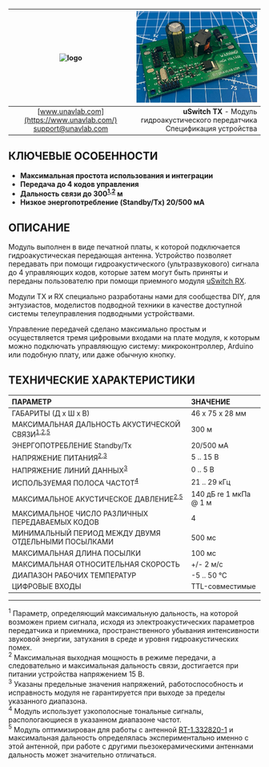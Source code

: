 | ![logo](https://ucnl.github.io/documentation/sm_logo.png) | ![pic](uSwitch_TX.png) |
| :---: | ---: |
| [www.unavlab.com](https://www.unavlab.com/) <br/> [support@unavlab.com](mailto:support@unavlab.com) | **uSwitch TX** - Модуль гидроакустического передатчика <br/> Спецификация устройства |

## КЛЮЧЕВЫЕ ОСОБЕННОСТИ

* **Максимальная простота использования и интеграции**
* **Передача до 4 кодов управления**
* **Дальность связи до 300<sup>[1](#footnote1),[2](#footnote2)</sup> м**
* **Низкое энергопотребление (Standby/Tx) 20/500 мА**


## ОПИСАНИЕ
Модуль выполнен в виде печатной платы, к которой подключается гидроакустическая передающая антенна. Устройство позволяет передавать при помощи гидроакустического (ультразвукового) сигнала до 4 управляющих кодов, которые затем могут быть приняты и переданы пользователю при помощи приемного модуля [uSwitch RX](uSwitch_RX_Specification_ru).

Модули TX и RX специально разработаны нами для сообщества DIY, для энтузиастов, моделистов подводной техники в качестве доступной системы телеуправления подводными устройствами.

Управление передачей сделано максимально простым и осуществляется тремя цифровыми входами на плате модуля, к которым можно подключать управляющую систему: микроконтроллер, Arduino или подобную плату, или даже обычную кнопку.

<div style="page-break-after: always;"></div>

## ТЕХНИЧЕСКИЕ ХАРАКТЕРИСТИКИ

| ПАРАМЕТР | ЗНАЧЕНИЕ |
| :--- | :--- |
| ГАБАРИТЫ (Д х Ш х В) | 46 x 75 х 28 мм |
| МАКСИМАЛЬНАЯ ДАЛЬНОСТЬ АКУСТИЧЕСКОЙ СВЯЗИ<sup>[1](#footnote1),[2](#footnote2),[5](#footnote5)</sup> | 300 м |
| ЭНЕРГОПОТРЕБЛЕНИЕ Standby/Tx | 20/500 мА |
| НАПРЯЖЕНИЕ ПИТАНИЯ<sup>[2](#footnote2),[3](#footnote3)</sup> | 5 .. 15 В |
| НАПРЯЖЕНИЕ ЛИНИЙ ДАННЫХ<sup>[3](#footnote3)</sup> | 0 .. 5 В |
| ИСПОЛЬЗУЕМАЯ ПОЛОСА ЧАСТОТ<sup>[4](#footnote4)</sup> | 21 .. 29 кГц |
| МАКСИМАЛЬНОЕ АКУСТИЧЕСКОЕ ДАВЛЕНИЕ<sup>[2](#footnote2),[5](#footnote5)</sup> | 140 дБ re 1 мкПа @ 1 м |
| МАКСИМАЛЬНОЕ ЧИСЛО РАЗЛИЧНЫХ ПЕРЕДАВАЕМЫХ КОДОВ | 4 |
| МИНИМАЛЬНЫЙ ПЕРИОД МЕЖДУ ДВУМЯ ОТДЕЛЬНЫМИ ПОСЫЛКАМИ | 500 мс |
| МАКСИМАЛЬНАЯ ДЛИНА ПОСЫЛКИ | 100 мс |
| МАКСИМАЛЬНАЯ ОТНОСИТЕЛЬНАЯ СКОРОСТЬ | +/- 2 м/с |
| ДИАПАЗОН РАБОЧИХ ТЕМПЕРАТУР | -5 .. 50 °C |
| ЦИФРОВЫЕ ВХОДЫ | TTL-совместимые |

________________
<a name="footnote1"><sup>1</sup></a> Параметр, определяющий максимальную дальность, на которой возможен прием сигнала, исходя из электроакустических параметров передатчика и приемника, пространственного убывания интенсивности звуковой энергии, затухания в среде и уровня гидроакустических помех.  
<a name="footnote2"><sup>2</sup></a> Максимальная выходная мощность в режиме передачи, а следовательно и максимальная дальность связи, достигается при питании устройства напряжением 15 В.  
<a name="footnote3"><sup>3</sup></a> Указаны предельные значения напряжений, работоспособность и исправность модуля не гарантируется при выходе за пределы указанного диапазона.    
<a name="footnote4"><sup>4</sup></a> Модуль использует узкополосные тональные сигналы, распологающиеся в указанном диапазоне частот.  
<a name="footnote5"><sup>5</sup></a> Модуль оптимизирован для работы с антенной [RT-1.332820-1](https://docs.unavlab.com/documentation/RU/Transducers/RT_1_332820_1_Specification_ru.html) и максимальная дальность определялась экспериментально именно с этой антенной, при работе с другими пьезокерамическими антеннами дальность может значительно отличаться.  
 

